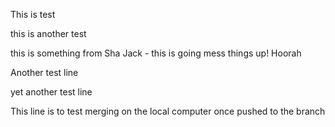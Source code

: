 This is test

this is another test

this is something from Sha
Jack - this is going mess things up! Hoorah

Another test line

yet another test line

This line is to test merging on the local computer once pushed to the branch
